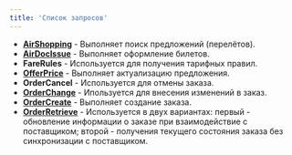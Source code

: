 ```yaml
---
title: 'Список запросов'
---
```


-   [**AirShopping**](/ndc/request-list/airshopping) - Выполняет поиск предложений (перелётов).
-   [**AirDocIssue**](/ndc/request-list/airdocissue)  - Выполняет оформление билетов.
-   **FareRules** - Используется для получения тарифных правил.
-   [**OfferPrice**](/ndc/request-list/offerprice) - Выполняет актуализацию предложения.
-   **OrderCancel** - Используется для отмены заказа. 
-   [**OrderChange**](/ndc/request-list/orderchange) - Ипользуется для внесения изменений в заказ.
-   [**OrderCreate**](/ndc/request-list/ordercreate) - Выполняет создание заказа.
-   [**OrderRetrieve**](/ndc/request-list/orderretrieve) - Используется в двух вариантах: первый - обновление информации о заказе при взаимодействие с поставщиком; второй - получения текущего состояния заказа без синхронизации с поставщиком.
